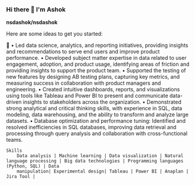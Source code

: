 ### Hi there 👋 I'm Ashok

**nsdashok/nsdashok** 

Here are some ideas to get you started:

 🔭 •	Led data science, analytics, and reporting initiatives, providing insights and recommendations to serve end users and improve product performance.
•	Developed subject matter expertise in data related to user engagement, adoption, and product usage, identifying areas of friction and providing insights to support the product team.
•	Supported the testing of new features by designing AB testing plans, capturing key metrics, and measuring success in collaboration with product managers and engineering.
•	Created intuitive dashboards, reports, and visualizations using tools like Tableau and Power BI to present and communicate data-driven insights to stakeholders across the organization.
•	Demonstrated strong analytical and critical thinking skills, with experience in SQL, data modeling, data warehousing, and the ability to transform and analyze large datasets.
•	Database optimization and performance tuning: Identified and resolved inefficiencies in SQL databases, improving data retrieval and processing through query analysis and collaboration with cross-functional teams.


    Skills
        Data analysis | Machine learning | Data visualization | Natural language processing | Big data technologies | Programming languages (Python, SQL) | Data 
        manipulation| Experimental design| Tableau | Power BI | Anaplan | Jira Tool |
